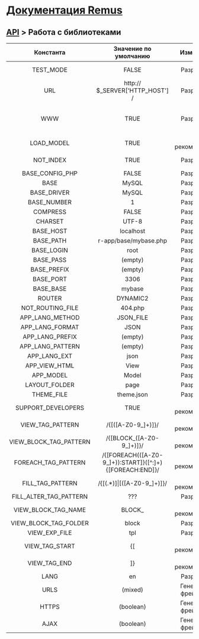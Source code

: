 [Документация Remus](https://github.com/RomensTeam/Remus/blob/documentation/documentation/index.md)
================

[API](https://github.com/RomensTeam/Remus/blob/documentation/documentation/index.md#iii-api) > Работа с библиотеками
----

|        Константа       |                         Значение по умолчанию                        | Изменение | Описание |
|:----------------------:|:--------------------------------------------------------------------:|:---------:|:--------:|
|        TEST_MODE       |                                 FALSE                                |Разрешено| Флаг режима тестирования.|
|           URL          |                    http:// $_SERVER['HTTP_HOST'] /                   |Разрешено| Адрес сайта|
|           WWW          |                                 TRUE                                 | Разрешено| Оставлять ли доступ к сайту через www.text.com|
|       LOAD_MODEL       |                                 TRUE                                 | Не рекомендуется|Флаг загрузки модели|
|        NOT_INDEX       |                                 TRUE                                 | Разрешено|Флаг доступа к index.php|
|     BASE_CONFIG_PHP    |                                 FALSE                                | Разрешено|          |
|          BASE          |                                 MySQL                                | Разрешено|          |
|       BASE_DRIVER      |                                 MySQL                                | Разрешено|          |
|       BASE_NUMBER      |                                   1                                  | Разрешено|          |
|        COMPRESS        |                                 FALSE                                | Разрешено|          |
|         CHARSET        |                                 UTF-8                                | Разрешено|          |
|        BASE_HOST       |                               localhost                              | Разрешено|          |
|        BASE_PATH       |                         r-app/base/mybase.php                        | Разрешено|          |
|       BASE_LOGIN       |                                 root                                 | Разрешено|          |
|        BASE_PASS       |                                (empty)                               | Разрешено|          |
|       BASE_PREFIX      |                                (empty)                               | Разрешено|          |
|        BASE_PORT       |                                 3306                                 | Разрешено|          |
|        BASE_BASE       |                                mybase                                | Разрешено|          |
|         ROUTER         |                               DYNAMIC2                               | Разрешено|          |
|    NOT_ROUTING_FILE    |                                404.php                               | Разрешено|          |
|     APP_LANG_METHOD    |                               JSON_FILE                              | Разрешено|          |
|     APP_LANG_FORMAT    |                                 JSON                                 | Разрешено|          |
|     APP_LANG_PREFIX    |                                (empty)                               | Разрешено|          |
|    APP_LANG_PATTERN    |                                (empty)                               | Разрешено|          |
|      APP_LANG_EXT      |                                 json                                 | Разрешено|          |
|      APP_VIEW_HTML     |                                 View                                 | Разрешено|          |
|        APP_MODEL       |                                 Model                                | Разрешено|          |
|      LAYOUT_FOLDER     |                                 page                                 | Разрешено|          |
|       THEME_FILE       |                              theme.json                              | Разрешено|          |
|   SUPPORT_DEVELOPERS   |                                 TRUE                                 | Не рекомендуется|          |
|    VIEW_TAG_PATTERN    |                         /{\[([A-Z0-9_]+)\]\}/                        | Не рекомендуется|          |
| VIEW_BLOCK_TAG_PATTERN |                      /{\[BLOCK_([A-Z0-9_]+)\]\}/                     | Не рекомендуется|          |
|   FOREACH_TAG_PATTERN  | /\{\[FOREACH\(([A-Z0-9_]+)\)\:START\]\}([^\:]+)\{\[FOREACH\:END\]\}/ | Не рекомендуется|          |
|    FILL_TAG_PATTERN    |                   /\{\[(.*)\]\|\[([A-Z0-9_]+)\]\}/                   | Не рекомендуется|          |
| FILL_ALTER_TAG_PATTERN |                                  ???                                 | Разрешено|          |
|   VIEW_BLOCK_TAG_NAME  |                                BLOCK_                                | Не рекомендуется|          |
|  VIEW_BLOCK_TAG_FOLDER |                                 block                                | Разрешено|          |
|      VIEW_EXP_FILE     |                                  tpl                                 | Разрешено|          |
|     VIEW_TAG_START     |                                  {[                                  |Не рекомендуется|          |
|      VIEW_TAG_END      |                                  ]}                                  |Не рекомендуется|          |
|          LANG          |                                  en                                  |Разрешено|          |
|          URLS          |                                (mixed)                               |Генерирует фреймворк|          |
|          HTTPS         |                               (boolean)                              |Генерирует фреймворк|          |
|          AJAX          |                               (boolean)                              |Генерирует фреймворк|          |
